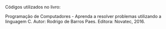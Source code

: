 Códigos utilizados no livro: 

Programação de Computadores - Aprenda a resolver problemas utilizando a linguagem C.
Autor: Rodrigo de Barros Paes.
Editora: Novatec, 2016.
